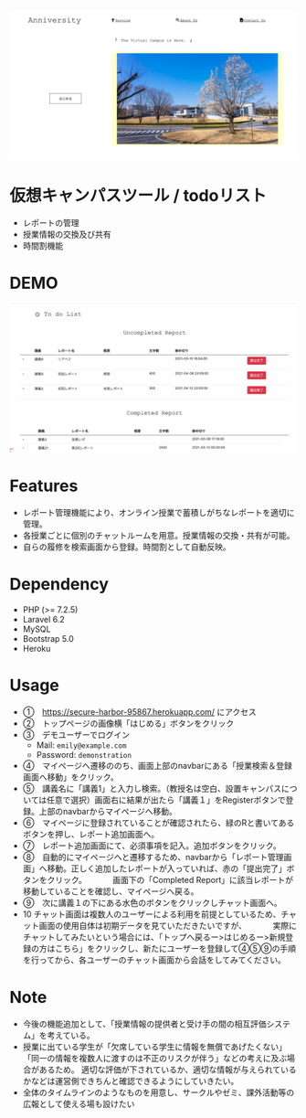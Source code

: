 ![toppage](doc/toppage.png)

# 仮想キャンパスツール / todoリスト
- レポートの管理
- 授業情報の交換及び共有
- 時間割機能

# DEMO
![demo](doc/demo.gif)

# Features
- レポート管理機能により、オンライン授業で蓄積しがちなレポートを適切に管理。
- 各授業ごとに個別のチャットルームを用意。授業情報の交換・共有が可能。
- 自らの履修を検索画面から登録。時間割として自動反映。


# Dependency
- PHP (>= 7.2.5)
- Laravel 6.2
- MySQL
- Bootstrap 5.0
- Heroku


# Usage

- ①　https://secure-harbor-95867.herokuapp.com/ にアクセス
- ②　トップページの画像横「はじめる」ボタンをクリック
- ③　デモユーザーでログイン
    - Mail: `emily@example.com`
    - Password: `demonstration`
- ④　マイページへ遷移ののち、画面上部のnavbarにある「授業検索＆登録画面へ移動」をクリック。
- ⑤　講義名に「講義1」と入力し検索。（教授名は空白、設置キャンパスについては任意で選択）画面右に結果が出たら「講義１」をRegisterボタンで登録。上部のnavbarからマイページへ移動。
- ⑥　マイページに登録されていることが確認されたら、緑のRと書いてあるボタンを押し、レポート追加画面へ。
- ⑦　レポート追加画面にて、必須事項を記入。追加ボタンをクリック。
- ⑧　自動的にマイページへと遷移するため、navbarから「レポート管理画面」へ移動。正しく追加したレポートが入っていれば、赤の「提出完了」ボタンをクリック。
　　　画面下の「Completed Report」に該当レポートが移動していることを確認し、マイページへ戻る。
- ⑨　次に講義１の下にある水色のボタンをクリックしチャット画面へ。
- 10 チャット画面は複数人のユーザーによる利用を前提としているため、チャット画面の使用自体は初期データを見ていただきたいですが、
　　　実際にチャットしてみたいという場合には、「トップへ戻るー>はじめるー>新規登録の方はこちら」をクリックし、新たにユーザーを登録して④⑤⑨の手順を行ってから、各ユーザーのチャット画面から会話をしてみてください。



# Note
- 今後の機能追加として、「授業情報の提供者と受け手の間の相互評価システム」を考えている。
- 授業に出ている学生が「欠席している学生に情報を無償であげたくない」「同一の情報を複数人に渡すのは不正のリスクが伴う」などの考えに及ぶ場合があるため。
  適切な評価が下されているか、適切な情報が与えられているかなどは運営側できちんと確認できるようにしていきたい。
- 全体のタイムラインのようなものを用意し、サークルやゼミ、課外活動等の広報として使える場も設けたい
